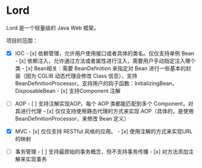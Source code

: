 # Lord
Lord 是一个轻量级的 Java Web 框架。

项目的范围：

- [x] IOC
      - [x] 依赖管理，允许用户使用接口或者具体的类名。仅仅支持单例 Bean
      - [x] 依赖注入，允许通过方法或者属性进行注入，需要用户手动指定注入哪个类
      - [x] Bean相关：需要 BeanDefinition 来指定对 Bean 进行一些基本的封装（因为 CGLIB 动态代理会修改 Class 信息），支持 BeanDefinitionProcessor。支持用户的钩子函数：InitializingBean，DisposableBean
      - [x] 支持Component 注解


- [ ] AOP
      - [ ] 支持注解实现AOP，每个 AOP 类都能匹配到多个 Component，对其进行代理
      - [x] 仅仅支持使用静态代理的方式来实现 AOP（具体的，是使用 BeanDefinitionProcessor，来修改 Bean 定义）


- [x] MVC
      - [x] 仅仅支持 RESTful 风格的应用。
      - [x] 使用注解的方式来实现URL的映射


- [ ] 事务管理
      - [ ] 支持最原始的事务概念，但不支持事务传播
      - [x] 对方法添加注解来实现事务